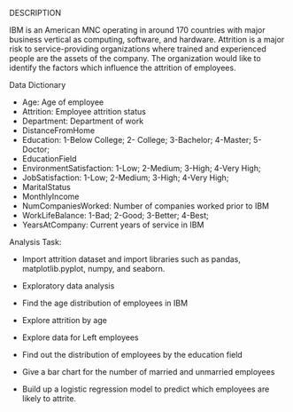 DESCRIPTION

IBM is an American MNC operating in around 170 countries with major business vertical as computing, software, and hardware.
Attrition is a major risk to service-providing organizations where trained and experienced people are the assets of the company. The organization would like to identify the factors which influence the attrition of employees.

Data Dictionary

- Age: Age of employee
- Attrition: Employee attrition status
- Department: Department of work
- DistanceFromHome
- Education: 1-Below College; 2- College; 3-Bachelor; 4-Master; 5-Doctor;
- EducationField
- EnvironmentSatisfaction: 1-Low; 2-Medium; 3-High; 4-Very High;
- JobSatisfaction: 1-Low; 2-Medium; 3-High; 4-Very High;
- MaritalStatus
- MonthlyIncome
- NumCompaniesWorked: Number of companies worked prior to IBM
- WorkLifeBalance: 1-Bad; 2-Good; 3-Better; 4-Best;
- YearsAtCompany: Current years of service in IBM

Analysis Task:
- Import attrition dataset and import libraries such as pandas, matplotlib.pyplot, numpy, and seaborn.
- Exploratory data analysis

- Find the age distribution of employees in IBM
- Explore attrition by age
- Explore data for Left employees
- Find out the distribution of employees by the education field
- Give a bar chart for the number of married and unmarried employees
- Build up a logistic regression model to predict which employees are likely to attrite.
